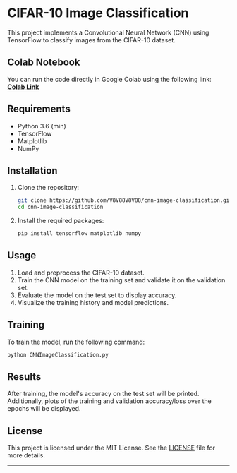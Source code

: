 # CIFAR-10 Image Classification

This project implements a Convolutional Neural Network (CNN) using TensorFlow to classify images from the CIFAR-10 dataset.

## Colab Notebook

You can run the code directly in Google Colab using the following link:  
[**Colab Link**](https://colab.research.google.com/drive/1O-J79rHS7Oh-OgaSAPzNQWSaO1dWUJOU?usp=sharing)

## Requirements

- Python 3.6 (min)
- TensorFlow
- Matplotlib
- NumPy

## Installation

1. Clone the repository:
   ```bash
   git clone https://github.com/V8V88V8V88/cnn-image-classification.git
   cd cnn-image-classification
   ```

2. Install the required packages:
   ```bash
   pip install tensorflow matplotlib numpy
   ```

## Usage

1. Load and preprocess the CIFAR-10 dataset.
2. Train the CNN model on the training set and validate it on the validation set.
3. Evaluate the model on the test set to display accuracy.
4. Visualize the training history and model predictions.

## Training

To train the model, run the following command:
```bash
python CNNImageClassification.py
```

## Results

After training, the model's accuracy on the test set will be printed. Additionally, plots of the training and validation accuracy/loss over the epochs will be displayed.

## License

This project is licensed under the MIT License. See the [LICENSE](LICENSE) file for more details.

---
